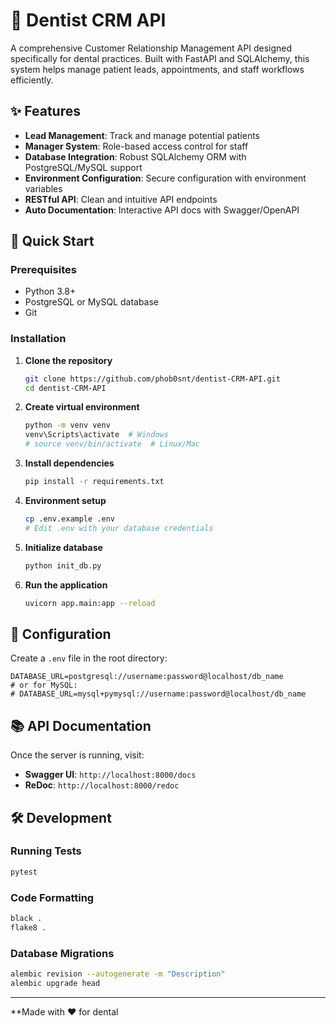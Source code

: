 # 🦷 Dentist CRM API

A comprehensive Customer Relationship Management API designed specifically for dental practices. Built with FastAPI and SQLAlchemy, this system helps manage patient leads, appointments, and staff workflows efficiently.

## ✨ Features

- **Lead Management**: Track and manage potential patients
- **Manager System**: Role-based access control for staff
- **Database Integration**: Robust SQLAlchemy ORM with PostgreSQL/MySQL support
- **Environment Configuration**: Secure configuration with environment variables
- **RESTful API**: Clean and intuitive API endpoints
- **Auto Documentation**: Interactive API docs with Swagger/OpenAPI

## 🚀 Quick Start

### Prerequisites

- Python 3.8+
- PostgreSQL or MySQL database
- Git

### Installation

1. **Clone the repository**
   ```bash
   git clone https://github.com/phob0snt/dentist-CRM-API.git
   cd dentist-CRM-API
   ```

2. **Create virtual environment**
   ```bash
   python -m venv venv
   venv\Scripts\activate  # Windows
   # source venv/bin/activate  # Linux/Mac
   ```

3. **Install dependencies**
   ```bash
   pip install -r requirements.txt
   ```

4. **Environment setup**
   ```bash
   cp .env.example .env
   # Edit .env with your database credentials
   ```

5. **Initialize database**
   ```bash
   python init_db.py
   ```

6. **Run the application**
   ```bash
   uvicorn app.main:app --reload
   ```

## 🔧 Configuration

Create a `.env` file in the root directory:

```env
DATABASE_URL=postgresql://username:password@localhost/db_name
# or for MySQL:
# DATABASE_URL=mysql+pymysql://username:password@localhost/db_name
```

## 📚 API Documentation

Once the server is running, visit:
- **Swagger UI**: `http://localhost:8000/docs`
- **ReDoc**: `http://localhost:8000/redoc`

## 🛠 Development

### Running Tests
```bash
pytest
```

### Code Formatting
```bash
black .
flake8 .
```

### Database Migrations
```bash
alembic revision --autogenerate -m "Description"
alembic upgrade head
```

---

**Made with ❤️ for dental